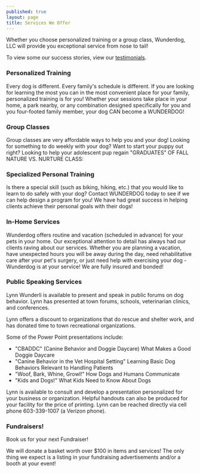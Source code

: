 ```yaml
---
published: true
layout: page
title: Services We Offer
---
```


Whether you choose personalized training or a group class, Wunderdog, LLC will provide you exceptional service from nose to tail!

To view some our success stories, view our [testimonials]({{site.baseurl}}/testimonials/).

### Personalized Training

Every dog is different. Every family's schedule is different. If you are looking for learning the most you can in the most convenient place for your family, personalized training is for you! Whether your sessions take place in your home, a park nearby, or any combination designed specifically for you and you four-footed family member, your dog CAN become a WUNDERDOG!

### Group Classes

Group classes are very affordable ways to help you and your dog! Looking for something to do weekly with your dog? Want to start your puppy out right? Looking to help your adolescent pup regain
"GRADUATES" OF FALL NATURE VS. NURTURE CLASS:

### Specialized Personal Training

Is there a special skill (such as biking, hiking, etc.) that you would like to learn to do safely with your dog? Contact WUNDERDOG today to see if we can help design a program for you! We have had great success in helping clients achieve their personal goals with their dogs!

### In-Home Services

Wunderdog offers routine and vacation (scheduled in advance) for your pets in your home.  Our exceptional attention to detail has always had our clients raving about our services. Whether you are planning a vacation, have unexpected hours you will be away during the day, need rehabilitative care after your pet's surgery, or just need help with exercising your dog - Wunderdog is at your service! We are fully insured and bonded!

### Public Speaking Services

Lynn Wunderli is available to present and speak in public forums on dog behavior. Lynn has presented at town forums, schools, veterinarian clinics, and conferences.

Lynn offers a discount to organizations that do rescue and shelter work, and has donated time to town recreational organizations.

Some of the Power Point presentations include:

- "CBADDC" (Canine Behavior and Doggie Daycare) What Makes a Good Doggie Daycare
- "Canine Behavior in the Vet Hospital Setting" Learning Basic Dog Behaviors Relevant to Handling Patients
- "Woof, Bark, Whine, Growl!" How Dogs and Humans Communicate
- "Kids and Dogs!" What Kids Need to Know About Dogs

Lynn is available to consult and develop a presentation personalized for your business or organization. Helpful handouts can also be produced for your facility for the price of printing. Lynn can be reached directly via cell phone 603-339-1007 (a Verizon phone).

### Fundraisers!

Book us for your next Fundraiser!

We will donate a basket worth over $100 in items and services! The only thing we expect is a listing in your fundraising advertisements and/or a booth at your event!
